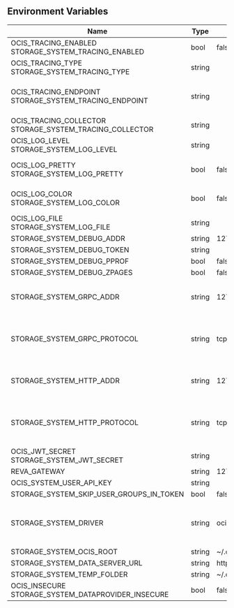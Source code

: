 ## Environment Variables

| Name | Type | Default Value | Description |
|------|------|---------------|-------------|
| OCIS_TRACING_ENABLED<br/>STORAGE_SYSTEM_TRACING_ENABLED | bool | false | Activates tracing.|
| OCIS_TRACING_TYPE<br/>STORAGE_SYSTEM_TRACING_TYPE | string |  | |
| OCIS_TRACING_ENDPOINT<br/>STORAGE_SYSTEM_TRACING_ENDPOINT | string |  | The endpoint to the tracing collector.|
| OCIS_TRACING_COLLECTOR<br/>STORAGE_SYSTEM_TRACING_COLLECTOR | string |  | |
| OCIS_LOG_LEVEL<br/>STORAGE_SYSTEM_LOG_LEVEL | string |  | The log level.|
| OCIS_LOG_PRETTY<br/>STORAGE_SYSTEM_LOG_PRETTY | bool | false | Activates pretty log output.|
| OCIS_LOG_COLOR<br/>STORAGE_SYSTEM_LOG_COLOR | bool | false | Activates colorized log output.|
| OCIS_LOG_FILE<br/>STORAGE_SYSTEM_LOG_FILE | string |  | The target log file.|
| STORAGE_SYSTEM_DEBUG_ADDR | string | 127.0.0.1:9217 | |
| STORAGE_SYSTEM_DEBUG_TOKEN | string |  | |
| STORAGE_SYSTEM_DEBUG_PPROF | bool | false | |
| STORAGE_SYSTEM_DEBUG_ZPAGES | bool | false | |
| STORAGE_SYSTEM_GRPC_ADDR | string | 127.0.0.1:9215 | The address of the grpc service.|
| STORAGE_SYSTEM_GRPC_PROTOCOL | string | tcp | The transport protocol of the grpc service.|
| STORAGE_SYSTEM_HTTP_ADDR | string | 127.0.0.1:9216 | The address of the http service.|
| STORAGE_SYSTEM_HTTP_PROTOCOL | string | tcp | The transport protocol of the http service.|
| OCIS_JWT_SECRET<br/>STORAGE_SYSTEM_JWT_SECRET | string |  | |
| REVA_GATEWAY | string | 127.0.0.1:9142 | |
| OCIS_SYSTEM_USER_API_KEY | string |  | |
| STORAGE_SYSTEM_SKIP_USER_GROUPS_IN_TOKEN | bool | false | |
| STORAGE_SYSTEM_DRIVER | string | ocis | The driver which should be used by the service|
| STORAGE_SYSTEM_OCIS_ROOT | string | ~/.ocis/storage/metadata | |
| STORAGE_SYSTEM_DATA_SERVER_URL | string | http://localhost:9216/data | |
| STORAGE_SYSTEM_TEMP_FOLDER | string | ~/.ocis/tmp/metadata | |
| OCIS_INSECURE<br/>STORAGE_SYSTEM_DATAPROVIDER_INSECURE | bool | false | |
